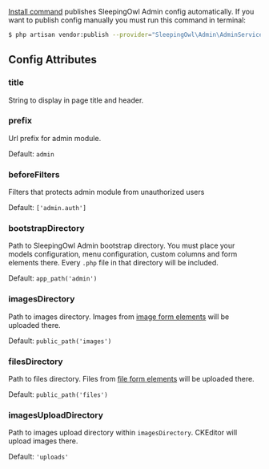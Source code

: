 [Install command](../Commands/Install.html) publishes SleepingOwl Admin config automatically. If you want to publish config manually you must run this command in terminal:

```bash
$ php artisan vendor:publish --provider="SleepingOwl\Admin\AdminServiceProvider" --tag="config"
```

## Config Attributes

### title

String to display in page title and header.

### prefix

Url prefix for admin module.

Default: `admin`

### beforeFilters

Filters that protects admin module from unauthorized users

Default: `['admin.auth']`

### bootstrapDirectory

Path to SleepingOwl Admin bootstrap directory. You must place your models configuration, menu configuration, custom columns and form elements there. Every `.php` file in that directory will be included.

Default: `app_path('admin')`

### imagesDirectory

Path to images directory. Images from [image form elements](../Form_Elements/image.html) will be uploaded there.

Default: `public_path('images')`

### filesDirectory

Path to files directory. Files from [file form elements](../Form_Elements/file.html) will be uploaded there.

Default: `public_path('files')`

### imagesUploadDirectory

Path to images upload directory within `imagesDirectory`. CKEditor will upload images there.

Default: `'uploads'`